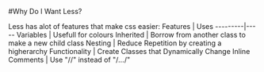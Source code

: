 #Why Do I Want Less?

Less has alot of features that make css easier:
Features | Uses
---------|-----
Variables | Usefull for colours
Inherited | Borrow from another class to make a new child class
Nesting | Reduce Repetition by creating a higherarchy
Functionality | Create Classes that Dynamically Change
Inline Comments | Use "//" instead of "/*...*/"

